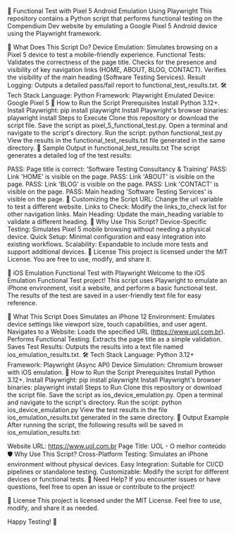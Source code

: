📱 Functional Test with Pixel 5 Android Emulation Using Playwright
This repository contains a Python script that performs functional testing on the Compendium Dev website by emulating a Google Pixel 5 Android device using the Playwright framework.

🧪 What Does This Script Do?
Device Emulation:
Simulates browsing on a Pixel 5 device to test a mobile-friendly experience.
Functional Tests:
Validates the correctness of the page title.
Checks for the presence and visibility of key navigation links (HOME, ABOUT, BLOG, CONTACT).
Verifies the visibility of the main heading (Software Testing Services).
Result Logging:
Outputs a detailed pass/fail report to functional_test_results.txt.
🛠️ Tech Stack
Language: Python
Framework: Playwright
Emulated Device: Google Pixel 5
🚀 How to Run the Script
Prerequisites
Install Python 3.12+.
Install Playwright:
pip install playwright
Install Playwright's browser binaries:
playwright install
Steps to Execute
Clone this repository or download the script file.
Save the script as pixel_5_functional_test.py.
Open a terminal and navigate to the script's directory.
Run the script:
python functional_test.py
View the results in the functional_test_results.txt file generated in the same directory.
📝 Sample Output in functional_test_results.txt
The script generates a detailed log of the test results:

PASS: Page title is correct: 'Software Testing Consultancy & Training'
PASS: Link 'HOME' is visible on the page.
PASS: Link 'ABOUT' is visible on the page.
PASS: Link 'BLOG' is visible on the page.
PASS: Link 'CONTACT' is visible on the page.
PASS: Main heading 'Software Testing Services' is visible on the page.
🔧 Customizing the Script
URL: Change the url variable to test a different website.
Links to Check: Modify the links_to_check list for other navigation links.
Main Heading: Update the main_heading variable to validate a different heading.
🤔 Why Use This Script?
Device-Specific Testing: Simulates Pixel 5 mobile browsing without needing a physical device.
Quick Setup: Minimal configuration and easy integration into existing workflows.
Scalability: Expandable to include more tests and support additional devices.
📜 License
This project is licensed under the MIT License. You are free to use, modify, and share it.

📱 iOS Emulation Functional Test with Playwright
Welcome to the iOS Emulation Functional Test project! This script uses Playwright to emulate an iPhone environment, visit a website, and perform a basic functional test. The results of the test are saved in a user-friendly text file for easy reference.

🧪 What This Script Does
Simulates an iPhone 12 Environment:
Emulates device settings like viewport size, touch capabilities, and user agent.
Navigates to a Website:
Loads the specified URL (https://www.uol.com.br).
Performs Functional Testing:
Extracts the page title as a simple validation.
Saves Test Results:
Outputs the results into a text file named ios_emulation_results.txt.
🛠️ Tech Stack
Language: Python 3.12+
Framework: Playwright (Async API)
Device Simulation: Chromium browser with iOS emulation.
🚀 How to Run the Script
Prerequisites
Install Python 3.12+.
Install Playwright:
pip install playwright
Install Playwright's browser binaries:
playwright install
Steps to Run
Clone this repository or download the script file.
Save the script as ios_device_emulation.py.
Open a terminal and navigate to the script's directory.
Run the script:
python ios_device_emulation.py
View the test results in the file ios_emulation_results.txt generated in the same directory.
📝 Output Example
After running the script, the following results will be saved in ios_emulation_results.txt:

Website URL: https://www.uol.com.br
Page Title: UOL - O melhor conteúdo
🛡️ Why Use This Script?
Cross-Platform Testing: Simulates an iPhone environment without physical devices.
Easy Integration: Suitable for CI/CD pipelines or standalone testing.
Customizable: Modify the script for different devices or functional tests.
🤔 Need Help?
If you encounter issues or have questions, feel free to open an issue or contribute to the project!

📜 License
This project is licensed under the MIT License. Feel free to use, modify, and share it as needed.

Happy Testing! 🎉